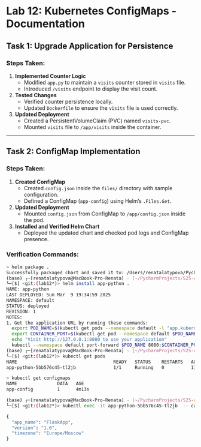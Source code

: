 # Lab 12: Kubernetes ConfigMaps - Documentation

## Task 1: Upgrade Application for Persistence

### Steps Taken:
1. **Implemented Counter Logic**
   - Modified `app.py` to maintain a `visits` counter stored in `visits` file.
   - Introduced `/visits` endpoint to display the visit count.
2. **Tested Changes**
   - Verified counter persistence locally.
   - Updated `Dockerfile` to ensure the `visits` file is used correctly.
3. **Updated Deployment**
   - Created a PersistentVolumeClaim (PVC) named `visits-pvc`.
   - Mounted `visits` file to `/app/visits` inside the container.
---
## Task 2: ConfigMap Implementation

### Steps Taken:
1. **Created ConfigMap**
   - Created `config.json` inside the `files/` directory with sample configuration.
   - Defined a ConfigMap (`app-config`) using Helm’s `.Files.Get`.
2. **Updated Deployment**
   - Mounted `config.json` from ConfigMap to `/app/config.json` inside the pod.
3. **Installed and Verified Helm Chart**
   - Deployed the updated chart and checked pod logs and ConfigMap presence.

### Verification Commands:
```sh
> helm package .
Successfully packaged chart and saved it to: /Users/renatalatypova/PycharmProjects/S25-core-course-labs/k8s/app-python/app-python-0.1.0.tgz
(base) ┌─[renatalatypova@MacBook-Pro-Renata] - [~/PycharmProjects/S25-core-course-labs/k8s/app-python] - [Sun Mar 09, 19:34]
└─[$] <git:(lab12*)> helm install app-python .
NAME: app-python
LAST DEPLOYED: Sun Mar  9 19:34:59 2025
NAMESPACE: default
STATUS: deployed
REVISION: 1
NOTES:
1. Get the application URL by running these commands:
  export POD_NAME=$(kubectl get pods --namespace default -l "app.kubernetes.io/name=app-python,app.kubernetes.io/instance=app-python" -o jsonpath="{.items[0].metadata.name}")
  export CONTAINER_PORT=$(kubectl get pod --namespace default $POD_NAME -o jsonpath="{.spec.containers[0].ports[0].containerPort}")
  echo "Visit http://127.0.0.1:8080 to use your application"
  kubectl --namespace default port-forward $POD_NAME 8080:$CONTAINER_PORT
(base) ┌─[renatalatypova@MacBook-Pro-Renata] - [~/PycharmProjects/S25-core-course-labs/k8s/app-python] - [Sun Mar 09, 19:35]
└─[$] <git:(lab12*)> kubectl get pods
NAME                                    READY   STATUS    RESTARTS   AGE
app-python-5bb576c45-tl2jb              1/1     Running   0          118s

> kubectl get configmaps
NAME               DATA   AGE
app-config         1      4m13s

(base) ┌─[renatalatypova@MacBook-Pro-Renata] - [~/PycharmProjects/S25-core-course-labs/k8s/app-python] - [Sun Mar 09, 19:37]
└─[$] <git:(lab12*)> kubectl exec -it app-python-5bb576c45-tl2jb  -- cat /app/config.json

{
  "app_name": "FlaskApp",
  "version": "1.0",
  "timezone": "Europe/Moscow"
}
```